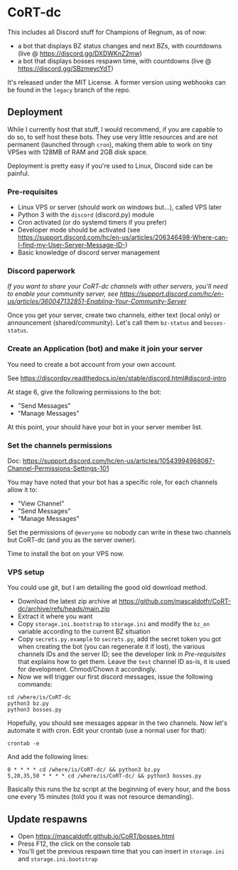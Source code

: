 # CoRT-dc

This includes all Discord stuff for Champions of Regnum, as of now:

- a bot that displays BZ status changes and next BZs, with countdowns (live @ https://discord.gg/DXDWKnZ2mw)
- a bot that displays bosses respawn time, with countdowns (live @ https://discord.gg/SBzmeycYdT)

It's released under the MIT License. A former version using webhooks can be
found in the `legacy` branch of the repo.

## Deployment

While I currently host that stuff, I would recommend, if you are capable to do
so, to self host these bots. They use very little resources and are not
permanent (launched through `cron`), making them able to work on tiny VPSes
with 128MB of RAM and 2GB disk space.

Deployment is pretty easy if you're used to Linux, Discord side can be painful.

### Pre-requisites

- Linux VPS or server (should work on windows but...), called VPS later
- Python 3 with the `discord` (discord.py) module
- Cron activated (or do systemd timers if you prefer)
- Developer mode should be activated (see https://support.discord.com/hc/en-us/articles/206346498-Where-can-I-find-my-User-Server-Message-ID-)
- Basic knowledge of discord server management

### Discord paperwork

*If you want to share your CoRT-dc channels with other servers, you'll need to
enable your community server, see
https://support.discord.com/hc/en-us/articles/360047132851-Enabling-Your-Community-Server*

Once you get your server, create two channels, either text (local only) or
announcement (shared/community). Let's call them `bz-status` and
`bosses-status`.

### Create an Application (bot) and make it join your server

You need to create a bot account from your own account.

See https://discordpy.readthedocs.io/en/stable/discord.html#discord-intro

At stage 6, give the following permissions to the bot:

- "Send Messages"
- "Manage Messages"

At this point, your should have your bot in your server member list.

### Set the channels permissions

Doc: https://support.discord.com/hc/en-us/articles/10543994968087-Channel-Permissions-Settings-101

You may have noted that your bot has a specific role, for each channels allow
it to:

- "View Channel"
- "Send Messages"
- "Manage Messages"

Set the permissions of `@everyone` so nobody can write in these two channels but
CoRT-dc (and you as the server owner).

Time to install the bot on your VPS now.

### VPS setup

You could use git, but I am detailing the good old download method.

- Download the latest zip archive at https://github.com/mascaldotfr/CoRT-dc/archive/refs/heads/main.zip
- Extract it where you want
- Copy `storage.ini.bootstrap` to `storage.ini` and modify the `bz_on` variable
  according to the current BZ situation
- Copy `secrets.py.example` to `secrets.py`, add the secret token you got when
  creating the bot (you can regenerate it if lost), the various channels IDs
  and the server ID; see the developer link in *Pre-requisites* that explains
  how to get them. Leave the `test` channel ID as-is, it is used for development.
  Chmod/Chown it accordingly.
- Now we will trigger our first discord messages, issue the following commands:

```
cd /where/is/CoRT-dc
python3 bz.py
python3 bosses.py
```

Hopefully, you should see messages appear in the two channels. Now let's
automate it with cron. Edit your crontab (use a normal user for that):

```
crontab -e
```
And add the following lines:

```
0 * * * * cd /where/is/CoRT-dc/ && python3 bz.py
5,20,35,50 * * * * cd /where/is/CoRT-dc/ && python3 bosses.py
```

Basically this runs the bz script at the beginning of every hour, and the boss
one every 15 minutes (told you it was not resource demanding).

## Update respawns

- Open https://mascaldotfr.github.io/CoRT/bosses.html
- Press F12, the click on the console tab
- You'll get the previous respawn time that you can insert in `storage.ini` and
 `storage.ini.bootstrap`
